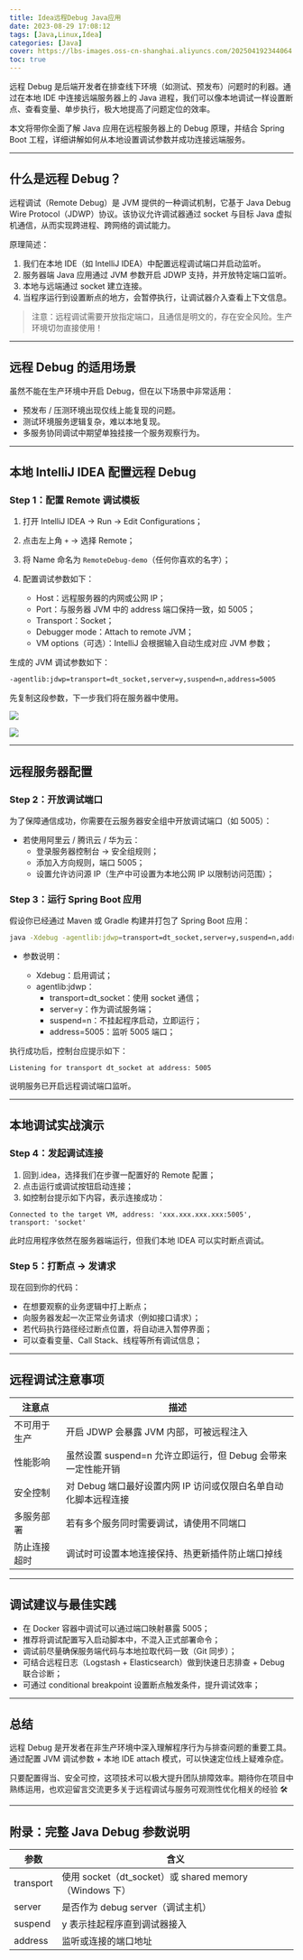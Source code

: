 ```yaml
---
title: Idea远程Debug Java应用
date: 2023-08-29 17:08:12
tags: [Java,Linux,Idea]
categories: [Java]
cover: https://lbs-images.oss-cn-shanghai.aliyuncs.com/202504192344064.png
toc: true
---
```


远程 Debug 是后端开发者在排查线下环境（如测试、预发布）问题时的利器。通过在本地 IDE 中连接远端服务器上的 Java 进程，我们可以像本地调试一样设置断点、查看变量、单步执行，极大地提高了问题定位的效率。

本文将带你全面了解 Java 应用在远程服务器上的 Debug 原理，并结合 Spring Boot 工程，详细讲解如何从本地设置调试参数并成功连接远端服务。

<!-- more -->

---

## 什么是远程 Debug？

远程调试（Remote Debug）是 JVM 提供的一种调试机制，它基于 Java Debug Wire Protocol（JDWP）协议。该协议允许调试器通过 socket 与目标 Java 虚拟机通信，从而实现跨进程、跨网络的调试能力。

原理简述：

1. 我们在本地 IDE（如 IntelliJ IDEA）中配置远程调试端口并启动监听。
2. 服务器端 Java 应用通过 JVM 参数开启 JDWP 支持，并开放特定端口监听。
3. 本地与远端通过 socket 建立连接。
4. 当程序运行到设置断点的地方，会暂停执行，让调试器介入查看上下文信息。

> 注意：远程调试需要开放指定端口，且通信是明文的，存在安全风险。生产环境切勿直接使用！

---

## 远程 Debug 的适用场景

虽然不能在生产环境中开启 Debug，但在以下场景中非常适用：

- 预发布 / 压测环境出现仅线上能复现的问题。
- 测试环境服务逻辑复杂，难以本地复现。
- 多服务协同调试中期望单独挂接一个服务观察行为。

---

## 本地 IntelliJ IDEA 配置远程 Debug

### Step 1：配置 Remote 调试模板

1. 打开 IntelliJ IDEA → Run → Edit Configurations；
2. 点击左上角 `+` → 选择 Remote；
3. 将 Name 命名为 `RemoteDebug-demo`（任何你喜欢的名字）；
4. 配置调试参数如下：

    - Host：远程服务器的内网或公网 IP；
    - Port：与服务器 JVM 中的 address 端口保持一致，如 5005；
    - Transport：Socket；
    - Debugger mode：Attach to remote JVM；
    - VM options（可选）：IntelliJ 会根据输入自动生成对应 JVM 参数；

生成的 JVM 调试参数如下：

```bash
-agentlib:jdwp=transport=dt_socket,server=y,suspend=n,address=5005
```

先复制这段参数，下一步我们将在服务器中使用。

![](https://lbs-images.oss-cn-shanghai.aliyuncs.com/202504192332827.png)

![](https://lbs-images.oss-cn-shanghai.aliyuncs.com/202504192334658.png)

---

## 远程服务器配置

### Step 2：开放调试端口

为了保障通信成功，你需要在云服务器安全组中开放调试端口（如 5005）：

- 若使用阿里云 / 腾讯云 / 华为云：
    - 登录服务器控制台 → 安全组规则；
    - 添加入方向规则，端口 5005；
    - 设置允许访问源 IP（生产中可设置为本地公网 IP 以限制访问范围）；

### Step 3：运行 Spring Boot 应用

假设你已经通过 Maven 或 Gradle 构建并打包了 Spring Boot 应用：

```bash
java -Xdebug -agentlib:jdwp=transport=dt_socket,server=y,suspend=n,address=5005 -jar demo-0.0.1-SNAPSHOT.jar
```

- 参数说明：

    - Xdebug：启用调试；
    - agentlib:jdwp：
        - transport=dt_socket：使用 socket 通信；
        - server=y：作为调试服务端；
        - suspend=n：不挂起程序启动，立即运行；
        - address=5005：监听 5005 端口；

执行成功后，控制台应提示如下：

```
Listening for transport dt_socket at address: 5005
```

说明服务已开启远程调试端口监听。

---

## 本地调试实战演示

### Step 4：发起调试连接

1. 回到.idea，选择我们在步骤一配置好的 Remote 配置；
2. 点击运行或调试按钮启动连接；
3. 如控制台提示如下内容，表示连接成功：

```
Connected to the target VM, address: 'xxx.xxx.xxx.xxx:5005', transport: 'socket'
```

此时应用程序依然在服务器端运行，但我们本地 IDEA 可以实时断点调试。

### Step 5：打断点 → 发请求

现在回到你的代码：

- 在想要观察的业务逻辑中打上断点；
- 向服务器发起一次正常业务请求（例如接口请求）；
- 若代码执行路径经过断点位置，将自动进入暂停界面；
- 可以查看变量、Call Stack、线程等所有调试信息；

---

## 远程调试注意事项

| 注意点 | 描述 |
|--------|------|
| 不可用于生产 | 开启 JDWP 会暴露 JVM 内部，可被远程注入 |
| 性能影响 | 虽然设置 suspend=n 允许立即运行，但 Debug 会带来一定性能开销 |
| 安全控制 | 对 Debug 端口最好设置内网 IP 访问或仅限白名单自动化脚本远程连接 |
| 多服务部署 | 若有多个服务同时需要调试，请使用不同端口 |
| 防止连接超时 | 调试时可设置本地连接保持、热更新插件防止端口掉线 |

---

## 调试建议与最佳实践

- 在 Docker 容器中调试可以通过端口映射暴露 5005；
- 推荐将调试配置写入启动脚本中，不混入正式部署命令；
- 调试前尽量确保服务端代码与本地拉取代码一致（Git 同步）；
- 可结合远程日志（Logstash + Elasticsearch）做到快速日志排查 + Debug 联合诊断；
- 可通过 conditional breakpoint 设置断点触发条件，提升调试效率；

---

## 总结

远程 Debug 是开发者在非生产环境中深入理解程序行为与排查问题的重要工具。通过配置 JVM 调试参数 + 本地 IDE attach 模式，可以快速定位线上疑难杂症。

只要配置得当、安全可控，这项技术可以极大提升团队排障效率。期待你在项目中熟练运用，也欢迎留言交流更多关于远程调试与服务可观测性优化相关的经验 🛠️

---

## 附录：完整 Java Debug 参数说明

| 参数 | 含义 |
|------|------|
| transport | 使用 socket（dt_socket）或 shared memory（Windows 下） |
| server | 是否作为 debug server（调试主机） |
| suspend | y 表示挂起程序直到调试器接入 |
| address | 监听或连接的端口地址 |